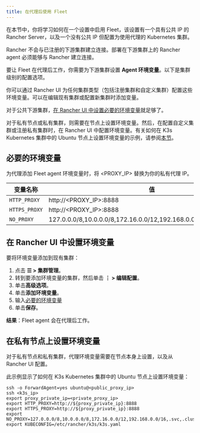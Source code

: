 ```yaml
---
title: 在代理后使用 Fleet
---
```


在本节中，你将学习如何在一个设置中启用 Fleet，该设置有一个具有公共 IP 的 Rancher Server，以及一个没有公共 IP 但配置为使用代理的 Kubernetes 集群。

Rancher 不会与已注册的下游集群建立连接。部署在下游集群上的 Rancher agent 必须能够与 Rancher 建立连接。

要让 Fleet 在代理后工作，你需要为下游集群设置 **Agent 环境变量**。以下是集群级别的配置选项。

你可以通过 Rancher UI 为任何集群类型（包括注册集群和自定义集群）配置这些环境变量。可以在编辑现有集群或配置新集群时添加变量。

对于公共下游集群，[在 Rancher UI 中设置必要的环境变量](#在-rancher-ui-中设置环境变量)就足够了。

对于私有节点或私有集群，则需要在节点上设置环境变量。然后，在配置自定义集群或注册私有集群时，在 Rancher UI 中配置环境变量。有关如何在 K3s Kubernetes 集群中的 Ubuntu 节点上设置环境变量的示例，请参阅[本节](#在私有节点上设置环境变量)。

## 必要的环境变量

为代理添加 Fleet agent 环境变量时，将 <PROXY_IP> 替换为你的私有代理 IP。

| 变量名称 | 值 |
|------------------|--------|
| `HTTP_PROXY` | http://<PROXY_IP>:8888 |
| `HTTPS_PROXY` | http://<PROXY_IP>:8888 |
| `NO_PROXY` | 127.0.0.0/8,10.0.0.0/8,172.16.0.0/12,192.168.0.0/16,.svc,.cluster.local |

## 在 Rancher UI 中设置环境变量

要将环境变量添加到现有集群：

1. 点击 **☰ > 集群管理**。
1. 转到要添加环境变量的集群，然后单击 **⋮ > 编辑配置**。
1. 单击**高级选项**。
1. 单击**添加环境变量**。
1. 输入[必要的环境变量](#必要的环境变量)
1. 单击**保存**。

**结果**：Fleet agent 会在代理后工作。

## 在私有节点上设置环境变量

对于私有节点和私有集群，代理环境变量需要在节点本身上设置，以及从 Rancher UI 配置。

此示例显示了如何在 K3s Kubernetes 集群中的 Ubuntu 节点上设置环境变量：

```
ssh -o ForwardAgent=yes ubuntu@<public_proxy_ip>
ssh <k3s_ip>
export proxy_private_ip=<private_proxy_ip>
export HTTP_PROXY=http://${proxy_private_ip}:8888
export HTTPS_PROXY=http://${proxy_private_ip}:8888
export NO_PROXY=127.0.0.0/8,10.0.0.0/8,172.16.0.0/12,192.168.0.0/16,.svc,.cluster.local
export KUBECONFIG=/etc/rancher/k3s/k3s.yaml
```
